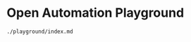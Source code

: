 Open Automation Playground
==========================

<!-- https://myst-parser.readthedocs.io/ -->

```{toctree}
./playground/index.md
```

